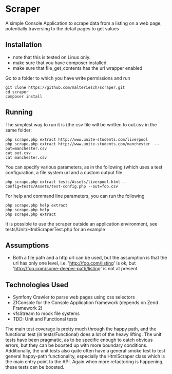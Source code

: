 Scraper
============
A simple Console Application to scrape data from a listing on a web page, potentially traversing to the detail pages to get values

Installation
-------------------

* note that this is tested on Linux only.
* make sure that you have composer installed.
* make sure that file_get_contents has the url wrapper enabled

Go to a folder to which you have write permissions and run

```shell
git clone https://github.com/malteriesch/scraper.git
cd scraper
composer install
```


Running
-------------------
The simplest way to run it is (the csv file will be written to out.csv in the same folder:
```shell
php scrape.php extract http://www.unite-students.com/liverpool 
php scrape.php extract http://www.unite-students.com/manchester  --out=manchester.csv
cat out.csv
cat manchester.csv
```

You can specify various parameters, as in the following (which uses a test configuration, a file system url and a custom output file
```shell
php scrape.php extract tests/Assets/liverpool.html --config=tests/Assets/test-config.php --out=foo.csv

```

For help and command line parameters, you can run the following
```shell
php scrape.php help extract
php scrape.php help
php scrape.php extract

```

It is possible to use the scraper outside an application environment, see tests/Unit/HtmlScraperTest.php for an example

Assumptions
-------------------
* Both a file path and a http url can be used, but the assumption is that the url has only one level, i.e. 'http://foo.com/listing' is ok, but 'http://foo.com/some-deeper-path/listing' is not at present

Technologies Used
-------------------
* Symfony Crawler to parse web pages using css selectors
* ZfConsole for the Console Application framework (depends on Zend Framework 2)
* vfsStream to mock file systems
* TDD: Unit and Functional tests 

The main test coverage is pretty much through the happy path, and the functional test (in tests/Functional) does a lot of the heavy lifting. 
The unit tests have been pragmatic, as to be specific enough to catch obvious errors, but they can be boosted up with more boundary conditions. 
Additionally, the unit tests also quite often have a general smoke test to test general happy-path functionality, especially the HtmlScraper class which is the main entry point to the API. 
Again when more refactoring is happening, these tests can be boosted.
